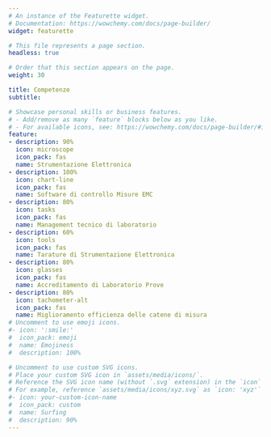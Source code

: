 ```yaml
---
# An instance of the Featurette widget.
# Documentation: https://wowchemy.com/docs/page-builder/
widget: featurette

# This file represents a page section.
headless: true

# Order that this section appears on the page.
weight: 30

title: Competenze
subtitle:

# Showcase personal skills or business features.
# - Add/remove as many `feature` blocks below as you like.
# - For available icons, see: https://wowchemy.com/docs/page-builder/#icons
feature:
- description: 90%
  icon: microscope
  icon_pack: fas
  name: Strumentazione Elettronica
- description: 100%
  icon: chart-line
  icon_pack: fas
  name: Software di controllo Misure EMC
- description: 80%
  icon: tasks
  icon_pack: fas
  name: Management tecnico di laboratorio
- description: 60%
  icon: tools
  icon_pack: fas
  name: Tarature di Strumentazione Elettronica
- description: 80%
  icon: glasses
  icon_pack: fas
  name: Accreditamento di Laboratorio Prove
- description: 80%
  icon: tachometer-alt
  icon_pack: fas
  name: Miglioramento efficienza delle catene di misura
# Uncomment to use emoji icons.
#- icon: ':smile:'
#  icon_pack: emoji
#  name: Emojiness
#  description: 100% 

# Uncomment to use custom SVG icons.
# Place your custom SVG icon in `assets/media/icons/`.
# Reference the SVG icon name (without `.svg` extension) in the `icon` field.
# For example, reference `assets/media/icons/xyz.svg` as `icon: 'xyz'`
#- icon: your-custom-icon-name
#  icon_pack: custom
#  name: Surfing
#  description: 90%
---
```


